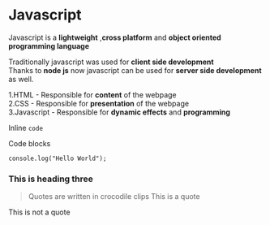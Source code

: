 # Javascript
Javascript is a __lightweight__ ,__cross platform__ and __object oriented programming language__

Traditionally javascript was used for __client side development__  
Thanks to __node js__ now javascript can be used for __server side development__ as well.

1.HTML - Responsible for __content__ of the webpage  
2.CSS - Responsible for __presentation__ of the webpage  
3.Javascript - Responsible for __dynamic effects__ and __programming__

Inline `code`

Code blocks
```
console.log("Hello World");

```

### This is heading three

> Quotes are written in crocodile clips
> This is a quote

This is not a quote
